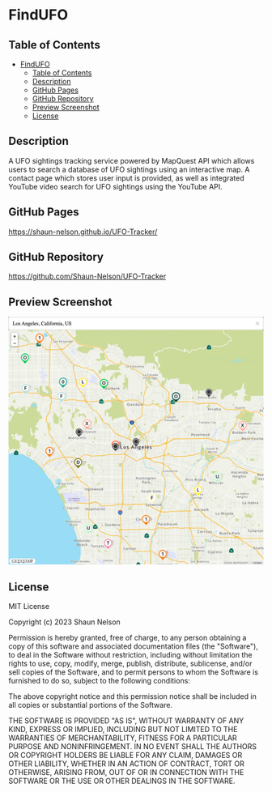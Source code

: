 # FindUFO

## Table of Contents

- [FindUFO](#findufo)
  - [Table of Contents](#table-of-contents)
  - [Description](#description)
  - [GitHub Pages](#github-pages)
  - [GitHub Repository](#github-repository)
  - [Preview Screenshot](#preview-screenshot)
  - [License](#license)

## Description

A UFO sightings tracking service powered by MapQuest API which allows users to search a database of UFO sightings using an interactive map. A contact page which stores user input is provided, as well as integrated YouTube video search for UFO sightings using the YouTube API.

## GitHub Pages

https://shaun-nelson.github.io/UFO-Tracker/

## GitHub Repository

https://github.com/Shaun-Nelson/UFO-Tracker

## Preview Screenshot

<img src="./assets/screenshot.png">

## License

MIT License

Copyright (c) 2023 Shaun Nelson

Permission is hereby granted, free of charge, to any person obtaining a copy
of this software and associated documentation files (the "Software"), to deal
in the Software without restriction, including without limitation the rights
to use, copy, modify, merge, publish, distribute, sublicense, and/or sell
copies of the Software, and to permit persons to whom the Software is
furnished to do so, subject to the following conditions:

The above copyright notice and this permission notice shall be included in all
copies or substantial portions of the Software.

THE SOFTWARE IS PROVIDED "AS IS", WITHOUT WARRANTY OF ANY KIND, EXPRESS OR
IMPLIED, INCLUDING BUT NOT LIMITED TO THE WARRANTIES OF MERCHANTABILITY,
FITNESS FOR A PARTICULAR PURPOSE AND NONINFRINGEMENT. IN NO EVENT SHALL THE
AUTHORS OR COPYRIGHT HOLDERS BE LIABLE FOR ANY CLAIM, DAMAGES OR OTHER
LIABILITY, WHETHER IN AN ACTION OF CONTRACT, TORT OR OTHERWISE, ARISING FROM,
OUT OF OR IN CONNECTION WITH THE SOFTWARE OR THE USE OR OTHER DEALINGS IN THE
SOFTWARE.
